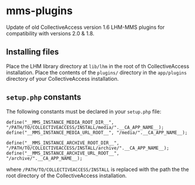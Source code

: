 # mms-plugins

Update of old CollectiveAccess version 1.6 LHM-MMS plugins for compatibility with versions 2.0 & 1.8.

## Installing files

Place the LHM library directory at `lib/lhm` in the root of th CollectiveAccess installation. Place the contents of the `plugins/` directory in the `app/plugins` directory of your CollectiveAccess installation.

## `setup.php` constants

The following constants must be declared in your `setup.php` file:

`define("__MMS_INSTANCE_MEDIA_ROOT_DIR__", "/PATH/TO/COLLECTIVEACCESS/INSTALL/media/".__CA_APP_NAME__);`
`define("__MMS_INSTANCE_MEDIA_URL_ROOT__", "/media/".__CA_APP_NAME__);`

`define("__MMS_INSTANCE_ARCHIVE_ROOT_DIR__", "/PATH/TO/COLLECTIVEACCESS/INSTALL/archive/".__CA_APP_NAME__);`
`define("__MMS_INSTANCE_ARCHIVE_URL_ROOT__", "/archive/".__CA_APP_NAME__);`

where `/PATH/TO/COLLECTIVEACCESS/INSTALL` is replaced with the path the the root directory of the CollectiveAccess installation.

